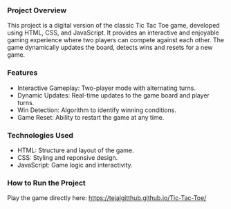 ### Project Overview
This project is a digital version of the classic Tic Tac Toe game, developed using HTML, CSS, and JavaScript. It provides an interactive and enjoyable gaming  experience where 
two players can compete against each other. The game dynamically updates the board, detects wins and resets for a new game.

### Features
- Interactive Gameplay: Two-player mode with alternating turns.
- Dynamic Updates: Real-time updates to the game board and player turns.
- Win Detection: Algorithm to identify winning conditions.
- Game Reset: Ability to restart the game at any time.

### Technologies Used
- HTML: Structure and layout of the game.
- CSS: Styling and reponsive design.
- JavaScript: Game logic and interactivity.

### How to Run the Project
 Play the game directly here:  https://tejalgitthub.github.io/Tic-Tac-Toe/
